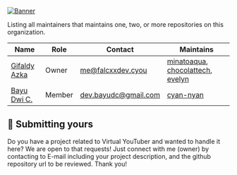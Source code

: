 [![Banner](https://cdn.upload.systems/uploads/BLcM5v5i.webp)](https://github.com/orgs/vrtpro/peoplehttps://github.com/orgs/vrtpro/people)

Listing all maintainers that maintains one, two, or more repositories on this organization.

| Name                                            | Role   | Contact                                             | Maintains                                                                                                                                              |
| ----------------------------------------------- | ------ | --------------------------------------------------- | ------------------------------------------------------------------------------------------------------------------------------------------------------ |
| [Gifaldy Azka](https://github.com/gifaldyazkaa) | Owner  | [me@falcxxdev.cyou](mailto:me@falcxxdev.cyou)       | [minatoaqua](https://github.com/vrtpro/minatoaqua), [chocolattech](https://github.com/vrtpro/chocolattech), [evelyn](https://github.com/vrtpro/evelyn) |
| [Bayu Dwi C.](https://github.com/BayuDC)        | Member | [dev.bayudc@gmail.com](mailto:dev.bayudc@gmail.com) | [cyan-nyan](https://github.com/vrtpro/cyan-nyan)                                                                                                       |

## :rocket: Submitting yours

Do you have a project related to Virtual YouTuber and wanted to handle it here? We are open to that requests! Just connect with me (owner) by contacting to E-mail including your project description, and the github repository url to be reviewed. Thank you!
